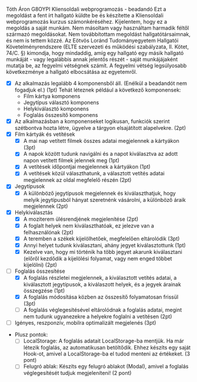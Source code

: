 Tóth Áron
G8OYPI
Kliensoldali webprogramozás - beadandó
Ezt a megoldást a fent írt hallgató küldte be és készítette a Kliensoldali webprogramozás kurzus számonkéréséhez.
Kijelentem, hogy ez a megoldás a saját munkám. Nem másoltam vagy használtam harmadik féltől
származó megoldásokat. Nem továbbítottam megoldást hallgatótársaimnak, és nem is tettem közzé.
Az Eötvös Loránd Tudományegyetem Hallgatói Követelményrendszere
(ELTE szervezeti és működési szabályzata, II. Kötet, 74/C. §) kimondja, hogy mindaddig,
amíg egy hallgató egy másik hallgató munkáját - vagy legalábbis annak jelentős részét -
saját munkájájaként mutatja be, az fegyelmi vétségnek számít.
A fegyelmi vétség legsúlyosabb következménye a hallgató elbocsátása az egyetemről.

-[X] Az alkalmazás legalább 4 komponensből áll. (Enélkül a beadandót nem fogadjuk el.) (1pt)
Tehát léteznek például a következő komponensek:  
  - Film kártya komponens
  - Jegytípus választó komponens
  - Helykiválasztó komponens
  - Foglalás összesítő komponens
-[X] Az alkalmazásban a komponenseket logikusan, funkciók szerint szétbontva hozta létre, ügyelve a tárgyon elsajátított alapelvekre. (2pt)
-[X] Film kártyák és vetítések
  -[X] A mai nap vetített filmek összes adatai megjelennek a kártyákon (3pt)
  -[X] A napok között tudunk navigálni és a napot kiválasztva az adott napon vetített filmek jelennek meg (1pt)
  -[X] A vetítések időpontjai megjelennek a kártyákon (1pt)
  -[X] A vetítések közül választhatunk, a választott vetítés adatai megjelennek az oldal megfelelő részén (2pt)
-[X] Jegytípusok
  -[X] A különböző jegytípusok megjelennek és kiválaszthatjuk, hogy melyik jegytípusból hányat szeretnénk vásárolni, a különböző áraik megjelennek (2pt)
-[X] Helykiválasztás
  -[X] A moziterem ülésrendjének megjelenítése (2pt)
  -[X] A foglalt helyek nem kiválaszthatóak, ez jelezve van a felhasználónak (2pt)
  -[X] A teremben a székek kijelölhetőek, megfelelően eltárolódik (3pt)
  -[X] Annyi helyet tudunk kiválasztani, ahány jegyet kiválasztottunk (1pt)
  -[X] Kezelve van, hogy mi történik ha több jegyet akarunk kiválasztani (előről kezdődik a kijelölési folyamat, vagy nem enged többet kijelölni) (2pt)
-[ ] Foglalás összesítése
  -[X] A foglalás részletei megjelennek, a kiválasztott vetítés adatai, a kiválasztott jegytípusok, a kiválaszott helyek, és a jegyek árainak összegzése (1pt)
  -[X] A foglalás módosítása közben az összesítő folyamatosan frissül (3pt)
  -[ ] A foglalás véglegesítésével eltárolódnak a foglalás adatai, megint nem tudunk ugyanezekre a helyekre foglalni a vetítésen (2pt)
-[ ] Igényes, reszponzív, mobilra optimalizált megjelenés (3pt)

- Plusz pontok:
  -[ ] LocalStorage: A foglalás adatait LocalStorage-ba mentjük. Ha már létezik foglalás, az automatikusan betöltődik. Ehhez készíts egy saját Hook-ot, amivel a LocalStorage-ba el tudod menteni az értékeket. (3 pont)
  -[ ] Felugró ablak: Készíts egy felugró ablakot (Modal), amivel a foglalás véglegesítését tudjuk megjeleníteni! (2 pont)